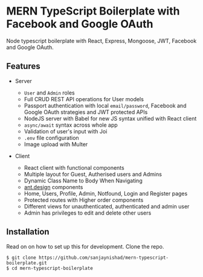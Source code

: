 # MERN TypeScript Boilerplate with Facebook and Google OAuth
Node typescript boilerplate with React, Express, Mongoose, JWT, Facebook and Google OAuth.

## Features

- Server

  - `User` and `Admin` roles
  - Full CRUD REST API operations for User models
  - Passport authentication with local `email/password`, Facebook and Google OAuth strategies and JWT protected APIs
  - NodeJS server with Babel for new JS syntax unified with React client
  - `async/await` syntax across whole app
  - Validation of user's input with Joi
  - `.env` file configuration
  - Image upload with Multer

- Client

  - React client with functional components
  - Multiple layout for Guest, Autherised users and Admins 
  - Dynamic Class Name to Body When Navigating
  - [ant.design](https://ant.design/) components
  - Home, Users, Profile, Admin, Notfound, Login and Register pages
  - Protected routes with Higher order components
  - Different views for unauthenticated, authenticated and admin user
  - Admin has privileges to edit and delete other users

## Installation

Read on on how to set up this for development. Clone the repo.

```
$ git clone https://github.com/sanjaynishad/mern-typescript-boilerplate.git
$ cd mern-typescript-boilerplate
```
